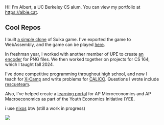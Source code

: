 Hi! I'm Albert, a UC Berkeley CS alum. You can view my portfolio at https://albie.cat.

## Cool Repos
I built [a simple clone](https://github.com/albertye1/wechat_chigua) of Suika game. I've exported the game to WebAssembly, and the game can be played [here](https://suika.aly.sh).

In freshman year, I worked with another member of UPE to create [an encoder](https://github.com/albertye1/stegosaurus) for PNG files. We then worked together on projects for CS 164, which I taught fall 2024.

I've done competitive programming throughout high school, and now I teach for [X-Camp](https://x-camp.academy) and write problems for [CALICO](https://calico.cs.berkeley.edu). Questions I wrote include [rescueteam](https://calicojudge.com/team/problems/515/statement).

Also, I've helped create a [learning portal](https://github.com/wlmchen/learn.theyei) for AP Microeconomics and AP Macroeconomics as part of the Youth Economics Initiative (YEI).

i use [nixos](https://github.com/albertye1/nix-configs) btw (still a work in progress)

![](https://komarev.com/ghpvc/?username=albertye1&color=573563)
